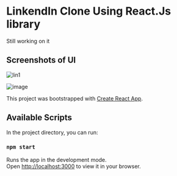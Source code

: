 # LinkendIn Clone Using React.Js library

Still working on it


## Screenshots of UI
![lin1](https://github.com/rishabht10/linkedin-front-clone/assets/110122658/42f7440f-3db2-4f0d-ad18-bc4fb2e43015)

![image](https://github.com/rishabht10/linkedin-front-clone/assets/110122658/ed1b7591-8160-432d-82bb-25c507367b78)

This project was bootstrapped with [Create React App](https://github.com/facebook/create-react-app).

## Available Scripts

In the project directory, you can run:

### `npm start`

Runs the app in the development mode.\
Open [http://localhost:3000](http://localhost:3000) to view it in your browser.










